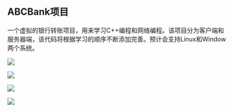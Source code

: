 ## ABCBank项目 ##

一个虚拟的银行转账项目，用来学习C++编程和网络编程。该项目分为客户端和服务器端，该代码将根据学习的顺序不断添加完善。预计会支持Linux和Window两个系统。

![](https://i.imgur.com/bQX9GY2.png)

![](https://i.imgur.com/W76zotc.png)

![](https://i.imgur.com/jmMpz3W.png)

![](https://i.imgur.com/xFMGFB8.png)